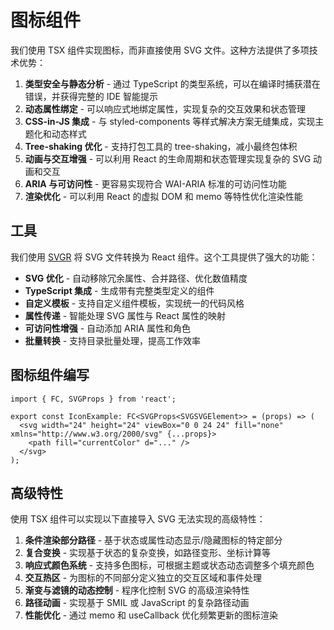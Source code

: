 # 图标组件

我们使用 TSX 组件实现图标，而非直接使用 SVG 文件。这种方法提供了多项技术优势：

1. **类型安全与静态分析** - 通过 TypeScript 的类型系统，可以在编译时捕获潜在错误，并获得完整的 IDE 智能提示
2. **动态属性绑定** - 可以响应式地绑定属性，实现复杂的交互效果和状态管理
3. **CSS-in-JS 集成** - 与 styled-components 等样式解决方案无缝集成，实现主题化和动态样式
4. **Tree-shaking 优化** - 支持打包工具的 tree-shaking，减小最终包体积
5. **动画与交互增强** - 可以利用 React 的生命周期和状态管理实现复杂的 SVG 动画和交互
6. **ARIA 与可访问性** - 更容易实现符合 WAI-ARIA 标准的可访问性功能
7. **渲染优化** - 可以利用 React 的虚拟 DOM 和 memo 等特性优化渲染性能

## 工具

我们使用 [SVGR](https://react-svgr.com/) 将 SVG 文件转换为 React 组件。这个工具提供了强大的功能：

- **SVG 优化** - 自动移除冗余属性、合并路径、优化数值精度
- **TypeScript 集成** - 生成带有完整类型定义的组件
- **自定义模板** - 支持自定义组件模板，实现统一的代码风格
- **属性传递** - 智能处理 SVG 属性与 React 属性的映射
- **可访问性增强** - 自动添加 ARIA 属性和角色
- **批量转换** - 支持目录批量处理，提高工作效率

## 图标组件编写

```tsx
import { FC, SVGProps } from 'react';

export const IconExample: FC<SVGProps<SVGSVGElement>> = (props) => (
  <svg width="24" height="24" viewBox="0 0 24 24" fill="none" xmlns="http://www.w3.org/2000/svg" {...props}>
    <path fill="currentColor" d="..." />
  </svg>
);
```

## 高级特性

使用 TSX 组件可以实现以下直接导入 SVG 无法实现的高级特性：

1. **条件渲染部分路径** - 基于状态或属性动态显示/隐藏图标的特定部分
2. **复合变换** - 实现基于状态的复杂变换，如路径变形、坐标计算等
3. **响应式颜色系统** - 支持多色图标，可根据主题或状态动态调整多个填充颜色
4. **交互热区** - 为图标的不同部分定义独立的交互区域和事件处理
5. **渐变与滤镜的动态控制** - 程序化控制 SVG 的高级渲染特性
6. **路径动画** - 实现基于 SMIL 或 JavaScript 的复杂路径动画
7. **性能优化** - 通过 memo 和 useCallback 优化频繁更新的图标渲染
